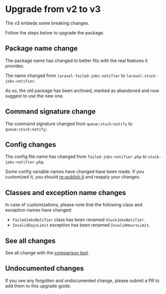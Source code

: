 # Upgrade from v2 to v3

The v3 embeds some breaking changes.

Follow the steps below to upgrade the package.

## Package name change

The package name has changed to better fits with the real features it provides.

The name changed from `laravel-failed-jobs-notifier` to `laravel-stuck-jobs-notifier`.

As so, the old package has been archived, marked as abandoned and now suggest to use the new one.

## Command signature change

The command signature changed from `queue:stuck:notify` to `queue:stuck:notify`;

## Config changes

The config file name has changed from `failed-jobs-notifier.php` to `stuck-jobs-notifier.php`.

Some config variable names have changed have been made. If you customized it, you should [re-publish it](../../README.md#configuration) and reapply your changes.

## Classes and exception name changes

In case of customizations, please note that the following class and exception names have changed:
* `FailedJobsNotifier` class has been renamed `StuckJobsNotifier`.
* `InvalidDaysLimit` exception has been renamed `InvalidHoursLimit`.

## See all changes

See all change with the [comparison tool](https://github.com/Okipa/laravel-table/compare/1.5.0...2.0.0).

## Undocumented changes

If you see any forgotten and undocumented change, please submit a PR to add them to this upgrade guide.
